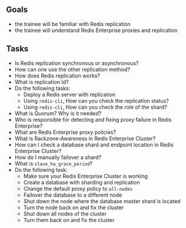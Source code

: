 ## Goals
* the trainee will be familiar with Redis replication
* the trainee will understand Redis Enterprise proxies and replication

## Tasks
* Is Redis replication synchronous or asynchronous?
* How can one use the other replication method?
* How does Redis replication works?
* What is replication Id?
* Do the following tasks:
  * Deploy a Redis server with replication
  * Using `redis-cli`, How can you check the replication status?
  * Using `redis-cli`, How can you check the role of the shard?
* What is Quorum? Why is it needed?
* Who is responsible for detecting and fixing proxy failure in Redis Enterprise?
* What are Redis Enterprise proxy policies?
* What is Rackzone-Awareness in Redis Enterprise Cluster?
* How can I check a database shard and endpoint location in Redis Enterprise Cluster?
* How do I manually failover a shard?
* What is `slave_ha_grace_period`?
* Do the following task:
  * Make sure your Redis Enterprise Cluster is working
  * Create a database with sharding and replication
  * Change the default proxy policy to `all-nodes`
  * Failover the database to a different node
  * Shut down the node where the database master shard is located
  * Turn the node back on and fix the cluster
  * Shut down all nodes of the cluster
  * Turn them back on and fix the cluster
